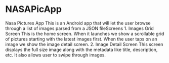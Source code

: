 # NASAPicApp
Nasa Pictures App This is an Android app that will let the user browse through a list of images parsed from a JSON fileScreens 1. Images Grid Screen This is the home screen. When it launches we show a scrollable grid of pictures starting with the latest images first. When the user taps on an image we show the image detail screen.  2. Image Detail Screen This screen displays the full size image along with the metadata like title, description, etc. It also allows user to swipe through images.
